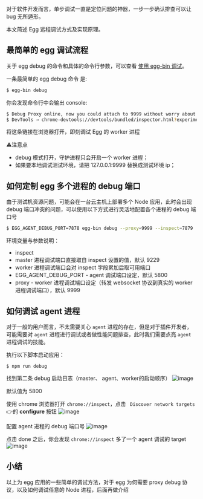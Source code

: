 对于软件开发而言，单步调试一直是定位问题的神器，一步一步确认排查可以让 bug 无所遁形。

本文简述 Egg 远程调试方式及实现原理。

## 最简单的 egg 调试流程
关于 egg debug 的命令和具体的命令行参数，可以查看 [使用 egg-bin 调试](https://egg-docs.implements.io/zh-cn/core/development.html#%E6%B7%BB%E5%8A%A0%E5%91%BD%E4%BB%A4-3)。

一条最简单的 egg debug 命令 是:
```bash
$ egg-bin debug
```

你会发现命令行中会输出 console:
```bash
$ Debug Proxy online, now you could attach to 9999 without worry about reload.
$ DevTools → chrome-devtools://devtools/bundled/inspector.html?experiments=true&v8only=true&ws=127.0.0.1:9999/__ws_proxy__
```

将这条链接在浏览器打开，即刻调试 Egg 的 worker 进程

⚠️注意点
* debug 模式打开，守护进程只会开启一个 worker 进程；
* 如果要本地调试测试环境，请把 127.0.0.1:9999 替换成测试环境 ip；

## 如何定制 egg 多个进程的 debug 端口

由于测试机资源问题，可能会在一台云主机上部署多个 Node 应用，此时会出现 debug 端口冲突的问题，可以使用以下方式进行灵活地配置各个进程的 debug 端口号

```bash
$ EGG_AGENT_DEBUG_PORT=7878 egg-bin debug --proxy=9999 --inspect=7879
```

环境变量与参数说明：
* inspect
 * master 进程调试端口直接取自 inspect 设置的值，默认 9229
 * worker 进程调试端口会对 inspect 字段累加后取可用端口
* EGG_AGENT_DEBUG_PORT - agent 调试端口设定，默认 5800
* proxy - worker 进程调试端口设定（转发 websocket 协议到真实的 worker 进程调试端口），默认 9999

## 如何调试 agent 进程
对于一般的用户而言，不太需要关心 `agent` 进程的存在，但是对于插件开发者，可能需要对 `agent` 进程进行调试或者做性能问题排查，此时我们需要点亮 `agent` 进程调试的技能。

执行以下脚本启动应用：

```
$ npm run debug
```

找到第二条 debug 启动日志（master、 agent、worker的启动顺序）
![image](https://user-images.githubusercontent.com/10825163/43468710-3fe86518-9517-11e8-9bab-2826f215179e.png)


默认值为 5800

使用 chrome 浏览器打开 `chrome://inspect`，点击 ` Discover network targets` 👉的 **configure** 按钮
![image](https://user-images.githubusercontent.com/10825163/43468727-4876a8de-9517-11e8-8bb5-6c2f32fa58e1.png)


配置 agent 进程的 debug 端口号
![image](https://user-images.githubusercontent.com/10825163/43468735-4e2fe970-9517-11e8-9a9f-6e3832558d66.png)


点击 done 之后，你会发现 `chrome://inspect` 多了一个 agent 调试的 target
![image](https://user-images.githubusercontent.com/10825163/43468741-524bc81c-9517-11e8-985d-ae4e0cd4c303.png)

## 小结
以上为 egg 应用的一些简单的调试方法，对于 egg 为何需要 proxy debug 协议，以及如何调试任意的 Node 进程，后面再做介绍
